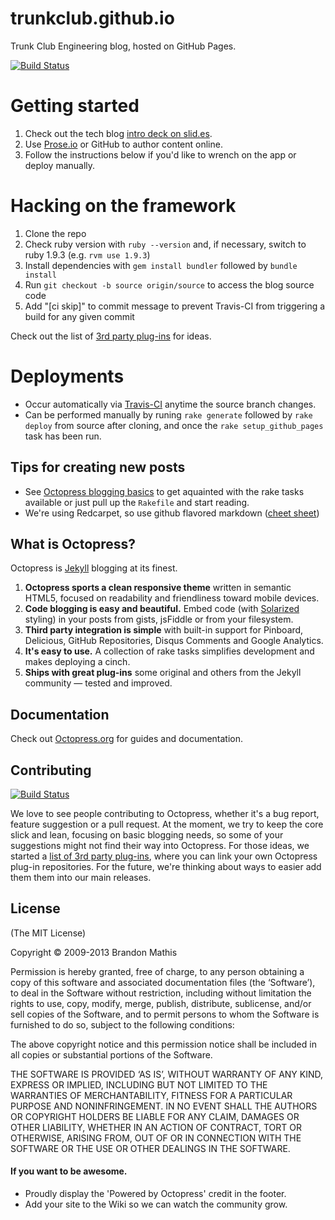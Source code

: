 trunkclub.github.io
===================
Trunk Club Engineering blog, hosted on GitHub Pages.

[![Build Status](https://travis-ci.org/trunkclub/trunkclub.github.io.png?branch=source)](https://travis-ci.org/trunkclub/trunkclub.github.io)

# Getting started

1. Check out the tech blog [intro deck on slid.es](http://slid.es/jhabdas/trunkclub-techblog).
2. Use [Prose.io](http://prose.io) or GitHub to author content online.
3. Follow the instructions below if you'd like to wrench on the app or deploy manually.

# Hacking on the framework

1. Clone the repo
2. Check ruby version with `ruby --version` and, if necessary, switch to ruby 1.9.3 (e.g. `rvm use 1.9.3`)
3. Install dependencies with `gem install bundler` followed by `bundle install`
4. Run `git checkout -b source origin/source` to access the blog source code
5. Add "[ci skip]" to commit message to prevent Travis-CI from triggering a build for any given commit

Check out the list of [3rd party plug-ins](https://github.com/imathis/octopress/wiki/3rd-party-plugins) for ideas.

# Deployments

- Occur automatically via [Travis-CI](https://travis-ci.org/trunkclub/trunkclub.github.io) anytime the source branch changes.
- Can be performed manually by runing `rake generate` followed by `rake deploy` from source after cloning, and once the `rake setup_github_pages` task has been run.

## Tips for creating new posts

- See [Octopress blogging basics](http://octopress.org/docs/blogging/) to get aquainted with the rake tasks available or just pull up the `Rakefile` and start reading.
- We're using Redcarpet, so use github flavored markdown ([cheet sheet](https://github.com/adam-p/markdown-here/wiki/Markdown-Cheatsheet))


## What is Octopress?

Octopress is [Jekyll](https://github.com/mojombo/jekyll) blogging at its finest.

1. **Octopress sports a clean responsive theme** written in semantic HTML5, focused on readability and friendliness toward mobile devices.
2. **Code blogging is easy and beautiful.** Embed code (with [Solarized](http://ethanschoonover.com/solarized) styling) in your posts from gists, jsFiddle or from your filesystem.
3. **Third party integration is simple** with built-in support for Pinboard, Delicious, GitHub Repositories, Disqus Comments and Google Analytics.
4. **It's easy to use.** A collection of rake tasks simplifies development and makes deploying a cinch.
5. **Ships with great plug-ins** some original and others from the Jekyll community &mdash; tested and improved.


## Documentation

Check out [Octopress.org](http://octopress.org/docs) for guides and documentation.


## Contributing

[![Build Status](https://travis-ci.org/imathis/octopress.png?branch=master)](https://travis-ci.org/imathis/octopress)

We love to see people contributing to Octopress, whether it's a bug report, feature suggestion or a pull request. At the moment, we try to keep the core slick and lean, focusing on basic blogging needs, so some of your suggestions might not find their way into Octopress. For those ideas, we started a [list of 3rd party plug-ins](https://github.com/imathis/octopress/wiki/3rd-party-plugins), where you can link your own Octopress plug-in repositories. For the future, we're thinking about ways to easier add them them into our main releases.


## License
(The MIT License)

Copyright © 2009-2013 Brandon Mathis

Permission is hereby granted, free of charge, to any person obtaining a copy of this software and associated documentation files (the ‘Software’), to deal in the Software without restriction, including without limitation the rights to use, copy, modify, merge, publish, distribute, sublicense, and/or sell copies of the Software, and to permit persons to whom the Software is furnished to do so, subject to the following conditions:

The above copyright notice and this permission notice shall be included in all copies or substantial portions of the Software.

THE SOFTWARE IS PROVIDED ‘AS IS’, WITHOUT WARRANTY OF ANY KIND, EXPRESS OR IMPLIED, INCLUDING BUT NOT LIMITED TO THE WARRANTIES OF MERCHANTABILITY, FITNESS FOR A PARTICULAR PURPOSE AND NONINFRINGEMENT. IN NO EVENT SHALL THE AUTHORS OR COPYRIGHT HOLDERS BE LIABLE FOR ANY CLAIM, DAMAGES OR OTHER LIABILITY, WHETHER IN AN ACTION OF CONTRACT, TORT OR OTHERWISE, ARISING FROM, OUT OF OR IN CONNECTION WITH THE SOFTWARE OR THE USE OR OTHER DEALINGS IN THE SOFTWARE.


#### If you want to be awesome.
- Proudly display the 'Powered by Octopress' credit in the footer.
- Add your site to the Wiki so we can watch the community grow.
